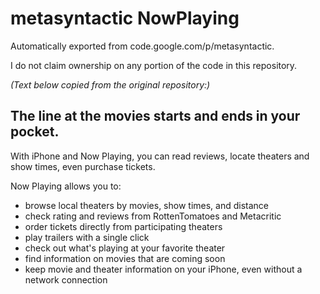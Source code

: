 # metasyntactic NowPlaying
Automatically exported from code.google.com/p/metasyntactic.

I do not claim ownership on any portion of the code in this repository.

*(Text below copied from the original repository:)*

## The line at the movies starts and ends in your pocket.

With iPhone and Now Playing, you can read reviews, locate theaters and show times, even purchase tickets.

Now Playing allows you to:
- browse local theaters by movies, show times, and distance
- check rating and reviews from RottenTomatoes and Metacritic
- order tickets directly from participating theaters
- play trailers with a single click
- check out what's playing at your favorite theater
- find information on movies that are coming soon
- keep movie and theater information on your iPhone, even without a network connection
